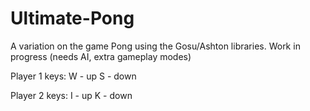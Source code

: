 Ultimate-Pong
=============

A variation on the game Pong using the Gosu/Ashton libraries. Work in progress (needs AI, extra gameplay modes)

Player 1 keys:
W - up
S - down

Player 2 keys:
I - up
K - down
